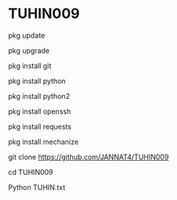 # TUHIN009

pkg update

pkg upgrade

pkg install git

pkg install python

pkg install python2

pkg install openssh

pkg install requests

pkg install mechanize

git clone https://github.com/JANNAT4/TUHIN009

cd TUHIN009

Python TUHIN.txt
